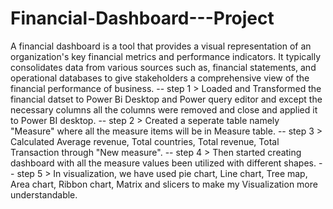 # Financial-Dashboard---Project
A financial dashboard is a tool that provides a visual representation of an organization's key financial metrics and performance indicators. It typically consolidates data from various sources such as, financial statements, and operational databases to give stakeholders a comprehensive view of the financial performance of business.
-- step 1 > Loaded and Transformed the financial datset to Power Bi Desktop and Power query editor and except the necessary columns all the columns were removed and close and applied it to Power BI desktop.
-- step 2 > Created a seperate table namely "Measure" where all the measure items will be in Measure table.
-- step 3 > Calculated Average revenue, Total countries, Total revenue, Total Transaction through "New measure".
-- step 4 > Then started creating dashboard with all the measure values been utilized with different shapes.
-- step 5 > In visualization, we have used pie chart, Line chart, Tree map, Area chart, Ribbon chart, Matrix and slicers to make my Visualization more understandable.
